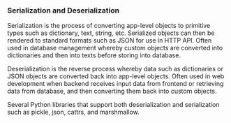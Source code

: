 ### Serialization and Deserialization

Serialization is the process of converting app-level objects to primitive types such as dictionary, text, string, etc. Serialized objects can then be rendered to standard formats such as JSON for use in HTTP API. Often used in database management whereby custom objects are converted into dictionaries and then into texts before storing into database.

Deserialization is the reverse process whereby data such as dictionaries or JSON objects are converted back into app-level objects. Often used in web development when backend receives input data from frontend or retrieving data from database, and then converting them back into custom objects.

Several Python libraries that support both deserialization and serialization such as pickle, json, cattrs, and marshmallow.
